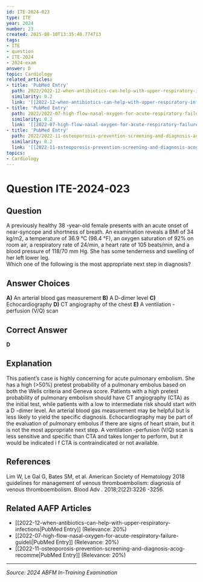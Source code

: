 ```yaml
---
id: ITE-2024-023
type: ITE
year: 2024
number: 23
created: 2025-08-10T13:35:40.774713
tags:
- ITE
- question
- ITE-2024
- 2024-exam
answer: D
topic: Cardiology
related_articles:
- title: 'PubMed Entry'
  path: 2022/2022-12-when-antibiotics-can-help-with-upper-respiratory-infections.md
  similarity: 0.2
  link: '[[2022-12-when-antibiotics-can-help-with-upper-respiratory-infections|PubMed Entry]]'
- title: 'PubMed Entry'
  path: 2022/2022-07-high-flow-nasal-oxygen-for-acute-respiratory-failure-guideli.md
  similarity: 0.2
  link: '[[2022-07-high-flow-nasal-oxygen-for-acute-respiratory-failure-guideli|PubMed Entry]]'
- title: 'PubMed Entry'
  path: 2022/2022-11-osteoporosis-prevention-screening-and-diagnosis-acog-recomme.md
  similarity: 0.2
  link: '[[2022-11-osteoporosis-prevention-screening-and-diagnosis-acog-recomme|PubMed Entry]]'
topics:
- Cardiology
---
```


# Question ITE-2024-023

## Question
A previously healthy 38 -year-old female presents with an acute onset of near-syncope and shortness 
of breath. An examination reveals a BMI of 34 kg/m2, a temperature of 36.9 °C (98.4 °F), an oxygen 
saturation of 92% on room air, a respiratory rate of 24/min, a heart rate of 105 beats/min, and a blood 
pressure of 118/70 mm Hg. She has some tenderness and swelling of her left lower leg.  
 Which one of the following is the most appropriate next step in diagnosis?

## Answer Choices
**A)** An arterial blood gas measurement
**B)** A D-dimer level
**C)** Echocardiography
**D)** CT angiography of the chest
**E)** A ventilation -perfusion (V/Q) scan

## Correct Answer
**D**

## Explanation
This patient’s case is highly concerning for acute pulmonary embolism. She has a high (>50%) pretest probability of a pulmonary embolus based on both the Wells criteria and Geneva score. Patients with a high pretest probability of pulmonary embolism should have CT angiography (CTA) as the initial test, while patients with a low to intermediate risk should start with a D -dimer level. An arterial blood gas measurement may be helpful but is less likely to yield the specific diagnosis. Echocardiography may be part of the evaluation of pulmonary embolus if there are signs of heart strain, but it is not the most appropriate next step. A ventilation -perfusion (V/Q) scan is less sensitive and specific than CTA and takes longer to perform, but it would be indicated i f CTA is contraindicated or not available.

## References
Lim W, Le Gal G, Bates SM, et al. American Society of Hematology 2018 guidelines for management of venous thromboembolism: diagnosis of venous thromboembolism. Blood Adv . 2018;2(22):3226 -3256.

## Related AAFP Articles
- [[2022-12-when-antibiotics-can-help-with-upper-respiratory-infections|PubMed Entry]] (Relevance: 20%)
- [[2022-07-high-flow-nasal-oxygen-for-acute-respiratory-failure-guideli|PubMed Entry]] (Relevance: 20%)
- [[2022-11-osteoporosis-prevention-screening-and-diagnosis-acog-recomme|PubMed Entry]] (Relevance: 20%)

---
*Source: 2024 ABFM In-Training Examination*